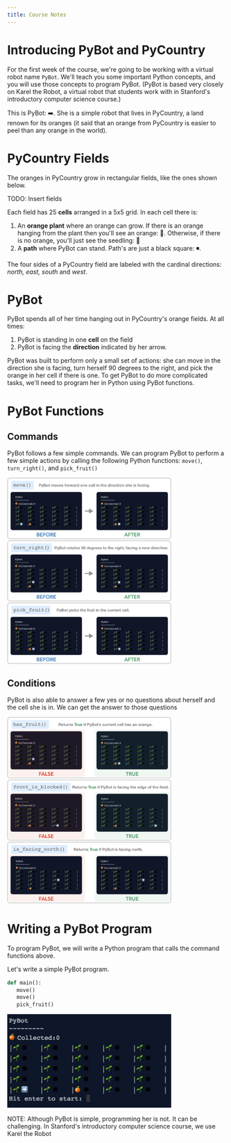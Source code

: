```yaml
---
title: Course Notes 
---
```


# Introducing PyBot and PyCountry
For the first week of the course, we're going to be working with a virtual robot name `PyBot`. We'll teach you some important Python concepts, and you will use those concepts to program PyBot. (PyBot is based very closely on Karel the Robot, a virtual robot that students work with in Stanford's introductory computer science course.)

This is PyBot: ➡️. She is a simple robot that lives in PyCountry, a land renown for its oranges (it said that an orange from PyCountry is easier to peel than any orange in the world). 

# PyCountry Fields 
The oranges in PyCountry grow in rectangular fields, like the ones shown below. 

TODO: Insert fields

Each field has 25 **cells** arranged in a 5x5 grid. In each cell there is:
1. An **orange plant**  where an orange can grow. If there is an orange hanging from the plant then you'll see an orange: 🍊. Otherwise, if there is no orange, you'll just see the seedling: 🌱
2. A **path** where PyBot can stand. Path's are just a black square: ◾️.

The four sides of a PyCountry field are labeled with the cardinal directions: _north, east, south_ and _west_. 

# PyBot

PyBot spends all of her time hanging out in PyCountry's orange fields. At all times:
1. PyBot is standing in one **cell** on the field
2. PyBot is facing the **direction** indicated by her arrow.

PyBot was built to perform only a small set of actions: she can move in the direction she is facing, turn herself 90 degrees to the right, and pick the orange in her cell if there is one. To get PyBot to do more complicated tasks, we'll need to program her in Python using PyBot functions. 

# PyBot Functions
## Commands
PyBot follows a few simple commands. We can program PyBot to perform a few simple actions by calling the following Python functions: `move()`, `turn_right()`, and `pick_fruit()`

<img class="fig_function" src="figures/fig_move.png" width="75%">

<img class="fig_function" src="figures/fig_turn_right.png" width="75%">

<img class="fig_function" src="figures/fig_pick_fruit.png" width="75%">


## Conditions
PyBot is also able to answer a few yes or no questions about herself and the cell she is in. We can get the answer to those questions 

<img class="fig_function" src="figures/fig_has_fruit.png" width="75%">

<img class="fig_function" src="figures/fig_front_is_blocked.png" width="75%">

<img class="fig_function" src="figures/fig_is_facing_north.png" width="75%">

# Writing a PyBot Program
To program PyBot, we will write a Python program that calls the command functions above. 



Let's write a simple PyBot program. 

```python
def main():
   move()
   move()
   pick_fruit()
```

<img class="fig_simple" src="figures/fig_simple_pybot.gif" width="75%">


NOTE: Although PyBot is simple, programming her is not. It can be challenging. In Stanford's introductory computer science course, we use Karel the Robot 
